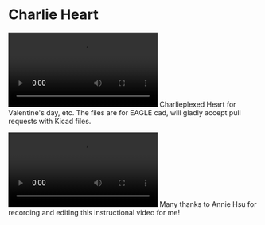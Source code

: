Charlie Heart
=============

![movie](https://dl.dropboxusercontent.com/u/10205003/VIDEO0005.mp4)
Charlieplexed Heart for Valentine's day, etc.  The files are for EAGLE cad, will gladly accept pull requests with Kicad files.


![movie](https://www.dropbox.com/s/pq46bvkq2qu05k4/LED%20Heart-SD%20for%20Apple%20Devices.m4v)
Many thanks to Annie Hsu for recording and editing this instructional video for me!

